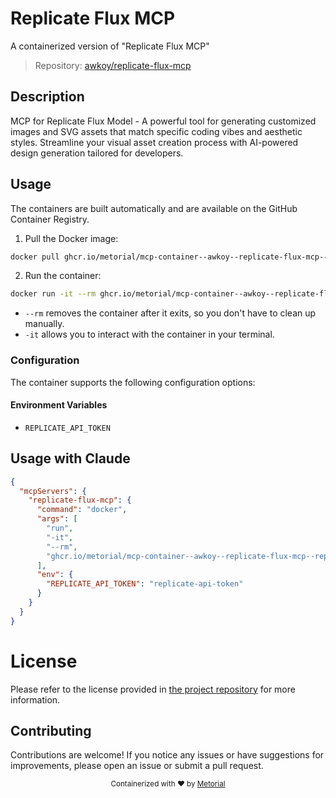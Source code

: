 
# Replicate Flux MCP

A containerized version of "Replicate Flux MCP"

> Repository: [awkoy/replicate-flux-mcp](https://github.com/awkoy/replicate-flux-mcp)

## Description

MCP for Replicate Flux Model - A powerful tool for generating customized images and SVG assets that match specific coding vibes and aesthetic styles. Streamline your visual asset creation process with AI-powered design generation tailored for developers.


## Usage

The containers are built automatically and are available on the GitHub Container Registry.

1. Pull the Docker image:

```bash
docker pull ghcr.io/metorial/mcp-container--awkoy--replicate-flux-mcp--replicate-flux-mcp
```

2. Run the container:

```bash
docker run -it --rm ghcr.io/metorial/mcp-container--awkoy--replicate-flux-mcp--replicate-flux-mcp 
```

- `--rm` removes the container after it exits, so you don't have to clean up manually.
- `-it` allows you to interact with the container in your terminal.


### Configuration

The container supports the following configuration options:




#### Environment Variables

- `REPLICATE_API_TOKEN`




## Usage with Claude

```json
{
  "mcpServers": {
    "replicate-flux-mcp": {
      "command": "docker",
      "args": [
        "run",
        "-it",
        "--rm",
        "ghcr.io/metorial/mcp-container--awkoy--replicate-flux-mcp--replicate-flux-mcp"
      ],
      "env": {
        "REPLICATE_API_TOKEN": "replicate-api-token"
      }
    }
  }
}
```

# License

Please refer to the license provided in [the project repository](https://github.com/awkoy/replicate-flux-mcp) for more information.

## Contributing

Contributions are welcome! If you notice any issues or have suggestions for improvements, please open an issue or submit a pull request.

<div align="center">
  <sub>Containerized with ❤️ by <a href="https://metorial.com">Metorial</a></sub>
</div>
  